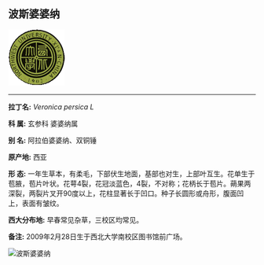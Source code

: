 ## 波斯婆婆纳

![西北大学校园网络植物志](JPG/nwu.gif)

---

**拉丁名:**  _Veronica persica L_

**科 属:** 玄参科 婆婆纳属

**别 名:** 阿拉伯婆婆纳、双铜锤

**原产地:** 西亚

**形  态:** 一年生草本，有柔毛，下部伏生地面，基部也对生，上部叶互生。花单生于苞腋，苞片叶状。花萼4裂，花冠淡蓝色，4裂，不对称；花柄长于苞片。蒴果两深裂，两裂片叉开90度以上，花柱显著长于凹口。种子长圆形或舟形，腹面凹上，表面有皱纹。

**西大分布地:** 早春常见杂草，三校区均常见。　

**备注:** 2009年2月28日生于西北大学南校区图书馆前广场。　

![波斯婆婆纳]() 


